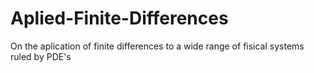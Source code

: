# Aplied-Finite-Differences
On the aplication of finite differences to a wide range of fisical systems ruled by PDE's
